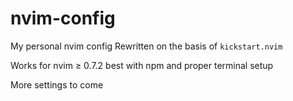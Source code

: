 # nvim-config
My personal nvim config
Rewritten on the basis of `kickstart.nvim`

Works for nvim ≥ 0.7.2
best with npm and proper terminal setup

More settings to come
